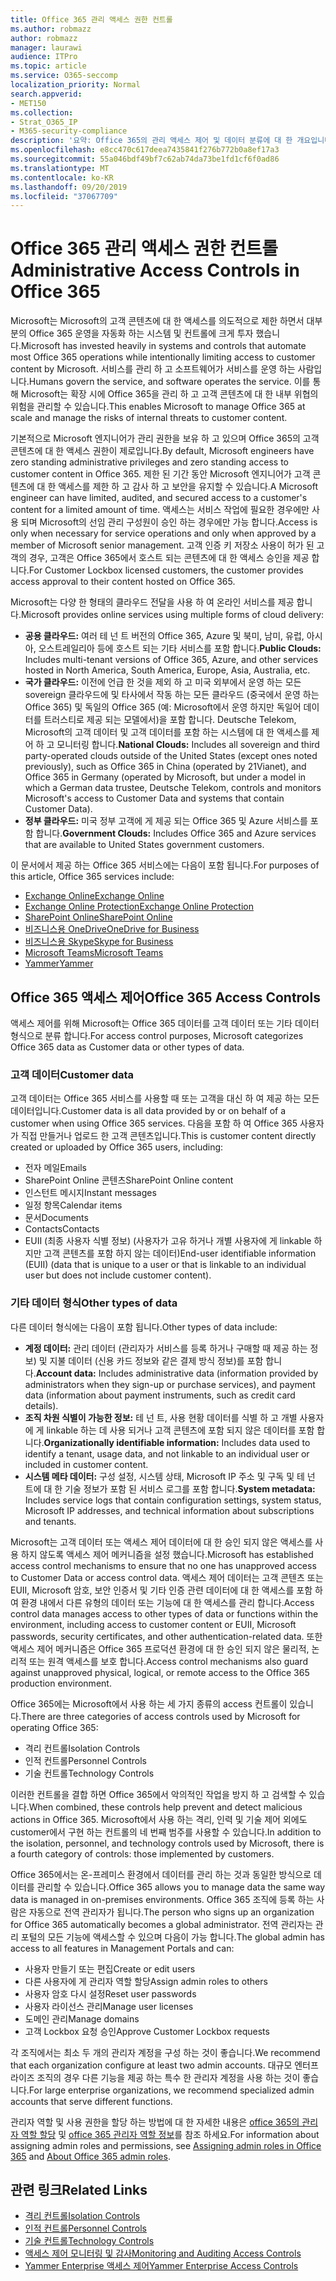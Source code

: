 ```yaml
---
title: Office 365 관리 액세스 권한 컨트롤
ms.author: robmazz
author: robmazz
manager: laurawi
audience: ITPro
ms.topic: article
ms.service: O365-seccomp
localization_priority: Normal
search.appverid:
- MET150
ms.collection:
- Strat_O365_IP
- M365-security-compliance
description: '요약: Office 365의 관리 액세스 제어 및 데이터 분류에 대 한 개요입니다.'
ms.openlocfilehash: e8cc470c617deea7435841f276b772b0a8ef17a3
ms.sourcegitcommit: 55a046bdf49bf7c62ab74da73be1fd1cf6f0ad86
ms.translationtype: MT
ms.contentlocale: ko-KR
ms.lasthandoff: 09/20/2019
ms.locfileid: "37067709"
---
```

# <a name="administrative-access-controls-in-office-365"></a><span data-ttu-id="b7b28-103">Office 365 관리 액세스 권한 컨트롤</span><span class="sxs-lookup"><span data-stu-id="b7b28-103">Administrative Access Controls in Office 365</span></span> 

<span data-ttu-id="b7b28-104">Microsoft는 Microsoft의 고객 콘텐츠에 대 한 액세스를 의도적으로 제한 하면서 대부분의 Office 365 운영을 자동화 하는 시스템 및 컨트롤에 크게 투자 했습니다.</span><span class="sxs-lookup"><span data-stu-id="b7b28-104">Microsoft has invested heavily in systems and controls that automate most Office 365 operations while intentionally limiting access to customer content by Microsoft.</span></span> <span data-ttu-id="b7b28-105">서비스를 관리 하 고 소프트웨어가 서비스를 운영 하는 사람입니다.</span><span class="sxs-lookup"><span data-stu-id="b7b28-105">Humans govern the service, and software operates the service.</span></span> <span data-ttu-id="b7b28-106">이를 통해 Microsoft는 확장 시에 Office 365을 관리 하 고 고객 콘텐츠에 대 한 내부 위협의 위험을 관리할 수 있습니다.</span><span class="sxs-lookup"><span data-stu-id="b7b28-106">This enables Microsoft to manage Office 365 at scale and manage the risks of internal threats to customer content.</span></span>

<span data-ttu-id="b7b28-107">기본적으로 Microsoft 엔지니어가 관리 권한을 보유 하 고 있으며 Office 365의 고객 콘텐츠에 대 한 액세스 권한이 제로입니다.</span><span class="sxs-lookup"><span data-stu-id="b7b28-107">By default, Microsoft engineers have zero standing administrative privileges and zero standing access to customer content in Office 365.</span></span> <span data-ttu-id="b7b28-108">제한 된 기간 동안 Microsoft 엔지니어가 고객 콘텐츠에 대 한 액세스를 제한 하 고 감사 하 고 보안을 유지할 수 있습니다.</span><span class="sxs-lookup"><span data-stu-id="b7b28-108">A Microsoft engineer can have limited, audited, and secured access to a customer's content for a limited amount of time.</span></span> <span data-ttu-id="b7b28-109">액세스는 서비스 작업에 필요한 경우에만 사용 되며 Microsoft의 선임 관리 구성원이 승인 하는 경우에만 가능 합니다.</span><span class="sxs-lookup"><span data-stu-id="b7b28-109">Access is only when necessary for service operations and only when approved by a member of Microsoft senior management.</span></span> <span data-ttu-id="b7b28-110">고객 인증 키 저장소 사용이 허가 된 고객의 경우, 고객은 Office 365에서 호스트 되는 콘텐츠에 대 한 액세스 승인을 제공 합니다.</span><span class="sxs-lookup"><span data-stu-id="b7b28-110">For Customer Lockbox licensed customers, the customer provides access approval to their content hosted on Office 365.</span></span>

<span data-ttu-id="b7b28-111">Microsoft는 다양 한 형태의 클라우드 전달을 사용 하 여 온라인 서비스를 제공 합니다.</span><span class="sxs-lookup"><span data-stu-id="b7b28-111">Microsoft provides online services using multiple forms of cloud delivery:</span></span>

- <span data-ttu-id="b7b28-112">**공용 클라우드:** 여러 테 넌 트 버전의 Office 365, Azure 및 북미, 남미, 유럽, 아시아, 오스트레일리아 등에 호스트 되는 기타 서비스를 포함 합니다.</span><span class="sxs-lookup"><span data-stu-id="b7b28-112">**Public Clouds:** Includes multi-tenant versions of Office 365, Azure, and other services hosted in North America, South America, Europe, Asia, Australia, etc.</span></span>
- <span data-ttu-id="b7b28-113">**국가 클라우드:** 이전에 언급 한 것을 제외 하 고 미국 외부에서 운영 하는 모든 sovereign 클라우드에 및 타사에서 작동 하는 모든 클라우드 (중국에서 운영 하는 Office 365) 및 독일의 Office 365 (예: Microsoft에서 운영 하지만 독일어 데이터를 트러스티로 제공 되는 모델에서)을 포함 합니다. Deutsche Telekom, Microsoft의 고객 데이터 및 고객 데이터를 포함 하는 시스템에 대 한 액세스를 제어 하 고 모니터링 합니다.</span><span class="sxs-lookup"><span data-stu-id="b7b28-113">**National Clouds:** Includes all sovereign and third party-operated clouds outside of the United States (except ones noted previously), such as Office 365 in China (operated by 21Vianet), and Office 365 in Germany (operated by Microsoft, but under a model in which a German data trustee, Deutsche Telekom, controls and monitors Microsoft's access to Customer Data and systems that contain Customer Data).</span></span>
- <span data-ttu-id="b7b28-114">**정부 클라우드:** 미국 정부 고객에 게 제공 되는 Office 365 및 Azure 서비스를 포함 합니다.</span><span class="sxs-lookup"><span data-stu-id="b7b28-114">**Government Clouds:** Includes Office 365 and Azure services that are available to United States government customers.</span></span>

<span data-ttu-id="b7b28-115">이 문서에서 제공 하는 Office 365 서비스에는 다음이 포함 됩니다.</span><span class="sxs-lookup"><span data-stu-id="b7b28-115">For purposes of this article, Office 365 services include:</span></span>

- [<span data-ttu-id="b7b28-116">Exchange Online</span><span class="sxs-lookup"><span data-stu-id="b7b28-116">Exchange Online</span></span>](https://docs.microsoft.com/Exchange/exchange-online)
- [<span data-ttu-id="b7b28-117">Exchange Online Protection</span><span class="sxs-lookup"><span data-stu-id="b7b28-117">Exchange Online Protection</span></span>](https://docs.microsoft.com/Office365/SecurityCompliance/eop/exchange-online-protection-overview)
- [<span data-ttu-id="b7b28-118">SharePoint Online</span><span class="sxs-lookup"><span data-stu-id="b7b28-118">SharePoint Online</span></span>](https://docs.microsoft.com/sharepoint/sharepoint-online)
- [<span data-ttu-id="b7b28-119">비즈니스용 OneDrive</span><span class="sxs-lookup"><span data-stu-id="b7b28-119">OneDrive for Business</span></span>](https://docs.microsoft.com/OneDrive/onedrive)
- [<span data-ttu-id="b7b28-120">비즈니스용 Skype</span><span class="sxs-lookup"><span data-stu-id="b7b28-120">Skype for Business</span></span>](https://docs.microsoft.com/SkypeForBusiness/skype-for-business-online)
- [<span data-ttu-id="b7b28-121">Microsoft Teams</span><span class="sxs-lookup"><span data-stu-id="b7b28-121">Microsoft Teams</span></span>](https://docs.microsoft.com/MicrosoftTeams/Teams-overview)
- [<span data-ttu-id="b7b28-122">Yammer</span><span class="sxs-lookup"><span data-stu-id="b7b28-122">Yammer</span></span>](https://docs.microsoft.com/yammer/yammer-landing-page)

## <a name="office-365-access-controls"></a><span data-ttu-id="b7b28-123">Office 365 액세스 제어</span><span class="sxs-lookup"><span data-stu-id="b7b28-123">Office 365 Access Controls</span></span>

<span data-ttu-id="b7b28-124">액세스 제어를 위해 Microsoft는 Office 365 데이터를 고객 데이터 또는 기타 데이터 형식으로 분류 합니다.</span><span class="sxs-lookup"><span data-stu-id="b7b28-124">For access control purposes, Microsoft categorizes Office 365 data as Customer data or other types of data.</span></span>

### <a name="customer-data"></a><span data-ttu-id="b7b28-125">고객 데이터</span><span class="sxs-lookup"><span data-stu-id="b7b28-125">Customer data</span></span>

<span data-ttu-id="b7b28-126">고객 데이터는 Office 365 서비스를 사용할 때 또는 고객을 대신 하 여 제공 하는 모든 데이터입니다.</span><span class="sxs-lookup"><span data-stu-id="b7b28-126">Customer data is all data provided by or on behalf of a customer when using Office 365 services.</span></span> <span data-ttu-id="b7b28-127">다음을 포함 하 여 Office 365 사용자가 직접 만들거나 업로드 한 고객 콘텐츠입니다.</span><span class="sxs-lookup"><span data-stu-id="b7b28-127">This is customer content directly created or uploaded by Office 365 users, including:</span></span>

- <span data-ttu-id="b7b28-128">전자 메일</span><span class="sxs-lookup"><span data-stu-id="b7b28-128">Emails</span></span>
- <span data-ttu-id="b7b28-129">SharePoint Online 콘텐츠</span><span class="sxs-lookup"><span data-stu-id="b7b28-129">SharePoint Online content</span></span>
- <span data-ttu-id="b7b28-130">인스턴트 메시지</span><span class="sxs-lookup"><span data-stu-id="b7b28-130">Instant messages</span></span>
- <span data-ttu-id="b7b28-131">일정 항목</span><span class="sxs-lookup"><span data-stu-id="b7b28-131">Calendar items</span></span>
- <span data-ttu-id="b7b28-132">문서</span><span class="sxs-lookup"><span data-stu-id="b7b28-132">Documents</span></span>
- <span data-ttu-id="b7b28-133">Contacts</span><span class="sxs-lookup"><span data-stu-id="b7b28-133">Contacts</span></span>
- <span data-ttu-id="b7b28-134">EUII (최종 사용자 식별 정보) (사용자가 고유 하거나 개별 사용자에 게 linkable 하지만 고객 콘텐츠를 포함 하지 않는 데이터)</span><span class="sxs-lookup"><span data-stu-id="b7b28-134">End-user identifiable information (EUII) (data that is unique to a user or that is linkable to an individual user but does not include customer content).</span></span>

### <a name="other-types-of-data"></a><span data-ttu-id="b7b28-135">기타 데이터 형식</span><span class="sxs-lookup"><span data-stu-id="b7b28-135">Other types of data</span></span>

<span data-ttu-id="b7b28-136">다른 데이터 형식에는 다음이 포함 됩니다.</span><span class="sxs-lookup"><span data-stu-id="b7b28-136">Other types of data include:</span></span>

- <span data-ttu-id="b7b28-137">**계정 데이터:** 관리 데이터 (관리자가 서비스를 등록 하거나 구매할 때 제공 하는 정보) 및 지불 데이터 (신용 카드 정보와 같은 결제 방식 정보)를 포함 합니다.</span><span class="sxs-lookup"><span data-stu-id="b7b28-137">**Account data:** Includes administrative data (information provided by administrators when they sign-up or purchase services), and payment data (information about payment instruments, such as credit card details).</span></span>
- <span data-ttu-id="b7b28-138">**조직 차원 식별이 가능한 정보:** 테 넌 트, 사용 현황 데이터를 식별 하 고 개별 사용자에 게 linkable 하는 데 사용 되거나 고객 콘텐츠에 포함 되지 않은 데이터를 포함 합니다.</span><span class="sxs-lookup"><span data-stu-id="b7b28-138">**Organizationally identifiable information:** Includes data used to identify a tenant, usage data, and not linkable to an individual user or included in customer content.</span></span>
- <span data-ttu-id="b7b28-139">**시스템 메타 데이터:** 구성 설정, 시스템 상태, Microsoft IP 주소 및 구독 및 테 넌 트에 대 한 기술 정보가 포함 된 서비스 로그를 포함 합니다.</span><span class="sxs-lookup"><span data-stu-id="b7b28-139">**System metadata:** Includes service logs that contain configuration settings, system status, Microsoft IP addresses, and technical information about subscriptions and tenants.</span></span>

<span data-ttu-id="b7b28-140">Microsoft는 고객 데이터 또는 액세스 제어 데이터에 대 한 승인 되지 않은 액세스를 사용 하지 않도록 액세스 제어 메커니즘을 설정 했습니다.</span><span class="sxs-lookup"><span data-stu-id="b7b28-140">Microsoft has established access control mechanisms to ensure that no one has unapproved access to Customer Data or access control data.</span></span> <span data-ttu-id="b7b28-141">액세스 제어 데이터는 고객 콘텐츠 또는 EUII, Microsoft 암호, 보안 인증서 및 기타 인증 관련 데이터에 대 한 액세스를 포함 하 여 환경 내에서 다른 유형의 데이터 또는 기능에 대 한 액세스를 관리 합니다.</span><span class="sxs-lookup"><span data-stu-id="b7b28-141">Access control data manages access to other types of data or functions within the environment, including access to customer content or EUII, Microsoft passwords, security certificates, and other authentication-related data.</span></span> <span data-ttu-id="b7b28-142">또한 액세스 제어 메커니즘은 Office 365 프로덕션 환경에 대 한 승인 되지 않은 물리적, 논리적 또는 원격 액세스를 보호 합니다.</span><span class="sxs-lookup"><span data-stu-id="b7b28-142">Access control mechanisms also guard against unapproved physical, logical, or remote access to the Office 365 production environment.</span></span>

<span data-ttu-id="b7b28-143">Office 365에는 Microsoft에서 사용 하는 세 가지 종류의 access 컨트롤이 있습니다.</span><span class="sxs-lookup"><span data-stu-id="b7b28-143">There are three categories of access controls used by Microsoft for operating Office 365:</span></span>

- <span data-ttu-id="b7b28-144">격리 컨트롤</span><span class="sxs-lookup"><span data-stu-id="b7b28-144">Isolation Controls</span></span>
- <span data-ttu-id="b7b28-145">인적 컨트롤</span><span class="sxs-lookup"><span data-stu-id="b7b28-145">Personnel Controls</span></span>
- <span data-ttu-id="b7b28-146">기술 컨트롤</span><span class="sxs-lookup"><span data-stu-id="b7b28-146">Technology Controls</span></span>

<span data-ttu-id="b7b28-147">이러한 컨트롤을 결합 하면 Office 365에서 악의적인 작업을 방지 하 고 검색할 수 있습니다.</span><span class="sxs-lookup"><span data-stu-id="b7b28-147">When combined, these controls help prevent and detect malicious actions in Office 365.</span></span> <span data-ttu-id="b7b28-148">Microsoft에서 사용 하는 격리, 인력 및 기술 제어 외에도 customer에서 구현 하는 컨트롤의 네 번째 범주를 사용할 수 있습니다.</span><span class="sxs-lookup"><span data-stu-id="b7b28-148">In addition to the isolation, personnel, and technology controls used by Microsoft, there is a fourth category of controls: those implemented by customers.</span></span>

<span data-ttu-id="b7b28-149">Office 365에서는 온-프레미스 환경에서 데이터를 관리 하는 것과 동일한 방식으로 데이터를 관리할 수 있습니다.</span><span class="sxs-lookup"><span data-stu-id="b7b28-149">Office 365 allows you to manage data the same way data is managed in on-premises environments.</span></span> <span data-ttu-id="b7b28-150">Office 365 조직에 등록 하는 사람은 자동으로 전역 관리자가 됩니다.</span><span class="sxs-lookup"><span data-stu-id="b7b28-150">The person who signs up an organization for Office 365 automatically becomes a global administrator.</span></span> <span data-ttu-id="b7b28-151">전역 관리자는 관리 포털의 모든 기능에 액세스할 수 있으며 다음이 가능 합니다.</span><span class="sxs-lookup"><span data-stu-id="b7b28-151">The global admin has access to all features in Management Portals and can:</span></span>

- <span data-ttu-id="b7b28-152">사용자 만들기 또는 편집</span><span class="sxs-lookup"><span data-stu-id="b7b28-152">Create or edit users</span></span>
- <span data-ttu-id="b7b28-153">다른 사용자에 게 관리자 역할 할당</span><span class="sxs-lookup"><span data-stu-id="b7b28-153">Assign admin roles to others</span></span>
- <span data-ttu-id="b7b28-154">사용자 암호 다시 설정</span><span class="sxs-lookup"><span data-stu-id="b7b28-154">Reset user passwords</span></span>
- <span data-ttu-id="b7b28-155">사용자 라이선스 관리</span><span class="sxs-lookup"><span data-stu-id="b7b28-155">Manage user licenses</span></span>
- <span data-ttu-id="b7b28-156">도메인 관리</span><span class="sxs-lookup"><span data-stu-id="b7b28-156">Manage domains</span></span>
- <span data-ttu-id="b7b28-157">고객 Lockbox 요청 승인</span><span class="sxs-lookup"><span data-stu-id="b7b28-157">Approve Customer Lockbox requests</span></span>

<span data-ttu-id="b7b28-158">각 조직에서는 최소 두 개의 관리자 계정을 구성 하는 것이 좋습니다.</span><span class="sxs-lookup"><span data-stu-id="b7b28-158">We recommend that each organization configure at least two admin accounts.</span></span> <span data-ttu-id="b7b28-159">대규모 엔터프라이즈 조직의 경우 다른 기능을 제공 하는 특수 한 관리자 계정을 사용 하는 것이 좋습니다.</span><span class="sxs-lookup"><span data-stu-id="b7b28-159">For large enterprise organizations, we recommend specialized admin accounts that serve different functions.</span></span>

<span data-ttu-id="b7b28-160">관리자 역할 및 사용 권한을 할당 하는 방법에 대 한 자세한 내용은 [office 365의 관리자 역할 할당](https://support.office.com/article/Assigning-admin-roles-in-Office-365-eac4d046-1afd-4f1a-85fc-8219c79e1504) 및 [office 365 관리자 역할 정보](https://support.office.com/article/Permissions-in-Office-365-DA585EEA-F576-4F55-A1E0-87090B6AAA9D)를 참조 하세요.</span><span class="sxs-lookup"><span data-stu-id="b7b28-160">For information about assigning admin roles and permissions, see [Assigning admin roles in Office 365](https://support.office.com/article/Assigning-admin-roles-in-Office-365-eac4d046-1afd-4f1a-85fc-8219c79e1504) and [About Office 365 admin roles](https://support.office.com/article/Permissions-in-Office-365-DA585EEA-F576-4F55-A1E0-87090B6AAA9D).</span></span>

## <a name="related-links"></a><span data-ttu-id="b7b28-161">관련 링크</span><span class="sxs-lookup"><span data-stu-id="b7b28-161">Related Links</span></span>

- [<span data-ttu-id="b7b28-162">격리 컨트롤</span><span class="sxs-lookup"><span data-stu-id="b7b28-162">Isolation Controls</span></span>](office-365-isolation-controls.md)
- [<span data-ttu-id="b7b28-163">인적 컨트롤</span><span class="sxs-lookup"><span data-stu-id="b7b28-163">Personnel Controls</span></span>](office-365-personnel-controls.md)
- [<span data-ttu-id="b7b28-164">기술 컨트롤</span><span class="sxs-lookup"><span data-stu-id="b7b28-164">Technology Controls</span></span>](office-365-technology-controls.md)
- [<span data-ttu-id="b7b28-165">액세스 제어 모니터링 및 감사</span><span class="sxs-lookup"><span data-stu-id="b7b28-165">Monitoring and Auditing Access Controls</span></span>](office-365-monitoring-and-auditing-access-controls.md)
- [<span data-ttu-id="b7b28-166">Yammer Enterprise 액세스 제어</span><span class="sxs-lookup"><span data-stu-id="b7b28-166">Yammer Enterprise Access Controls</span></span>](office-365-yammer-enterprise-access-controls.md)